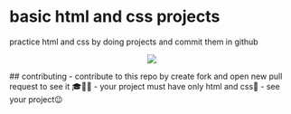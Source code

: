 # basic html and css projects
practice html and css by doing projects and commit them in github 
<p align="center">
 <img src="https://user-images.githubusercontent.com/75932477/124364143-9af25800-dc50-11eb-9a25-0a5f65740e39.png">
</p>  
## contributing
- contribute to this repo by create fork and open new pull request to see it 🎓🥉🥇
- your project must have only html and css🧑
- see your project😉
